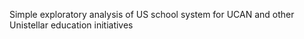 Simple exploratory analysis of US school system for UCAN and other Unistellar education initiatives
